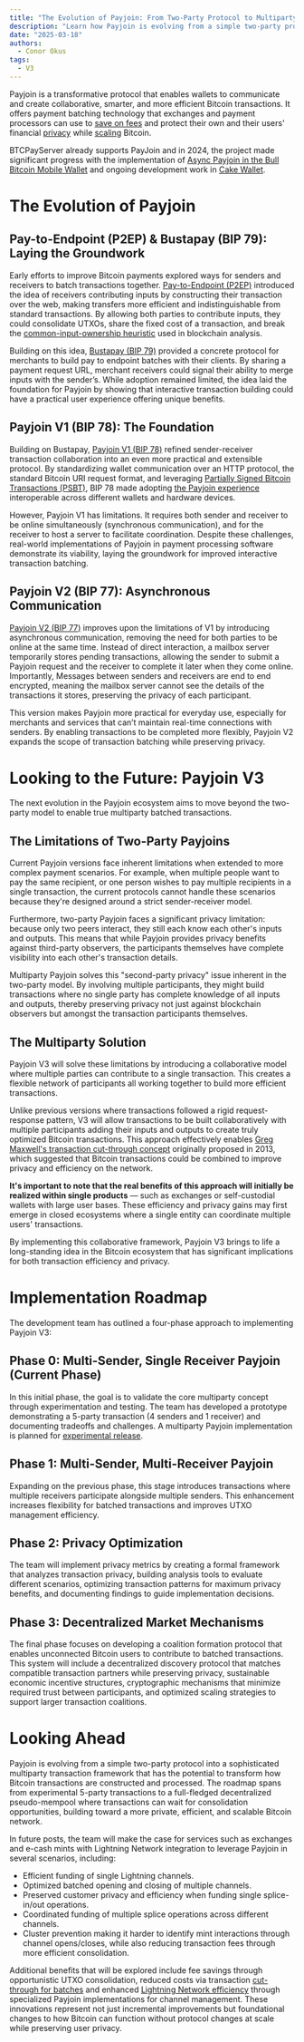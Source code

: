 ```yaml
---
title: "The Evolution of Payjoin: From Two-Party Protocol to Multiparty Framework"
description: "Learn how Payjoin is evolving from a simple two-party protocol into a sophisticated multiparty transaction batching framework"
date: "2025-03-18"
authors:
  - Conor Okus
tags:
  - V3
---
```


Payjoin is a transformative protocol that enables wallets to communicate and create collaborative, smarter, and more efficient Bitcoin transactions. It offers payment batching technology that exchanges and payment processors can use to [save on fees](https://payjoin.org/docs/how-payjoin-saves) and protect their own and their users' financial [privacy](https://payjoin.org/docs/why-payjoin/privacy) while [scaling](https://payjoin.org/docs/why-payjoin/scaling) Bitcoin.

BTCPayServer already supports PayJoin and in 2024, the project made significant progress with the implementation of [Async Payjoin in the Bull Bitcoin Mobile Wallet](https://www.bullbitcoin.com/blog/bull-bitcoin-wallet-payjoin) and ongoing development work in [Cake Wallet](https://github.com/cake-tech/cake_wallet/pull/1889).

# The Evolution of Payjoin

## Pay-to-Endpoint (P2EP) & Bustapay (BIP 79): Laying the Groundwork

Early efforts to improve Bitcoin payments explored ways for senders and receivers to batch transactions together. [Pay-to-Endpoint (P2EP)](https://blog.blockstream.com/en-improving-privacy-using-pay-to-endpoint/) introduced the idea of receivers contributing inputs by constructing their transaction over the web, making transfers more efficient and indistinguishable from standard transactions. By allowing both parties to contribute inputs, they could consolidate UTXOs, share the fixed cost of a transaction, and break the [common-input-ownership heuristic](https://en.bitcoin.it/wiki/Common-input-ownership_heuristic) used in blockchain analysis.

Building on this idea, [Bustapay (BIP 79)](https://github.com/bitcoin/bips/blob/master/bip-0079.mediawiki) provided a concrete protocol for merchants to build pay to endpoint batches with their clients. By sharing a payment request URL, merchant receivers could signal their ability to merge inputs with the sender’s. While adoption remained limited, the idea laid the foundation for Payjoin by showing that interactive transaction building could have a practical user experience offering unique benefits.

## Payjoin V1 (BIP 78): The Foundation

Building on Bustapay, [Payjoin V1 (BIP 78)](https://payjoin.org/docs/how-it-works/payjoin-v1-bip-78) refined sender-receiver transaction collaboration into an even more practical and extensible protocol. By standardizing wallet communication over an HTTP protocol, the standard Bitcoin URI request format, and leveraging [Partially Signed Bitcoin Transactions (PSBT)]((https://en.bitcoin.it/wiki/BIP_0174)), BIP 78 made adopting [the Payjoin experience](https://bitcoin.design/guide/case-studies/payjoin/) interoperable across different wallets and hardware devices.

However, Payjoin V1 has limitations. It requires both sender and receiver to be online simultaneously (synchronous communication), and for the receiver to host a server to facilitate coordination. Despite these challenges, real-world implementations of Payjoin in payment processing software demonstrate its viability, laying the groundwork for improved interactive transaction batching.

## Payjoin V2 (BIP 77): Asynchronous Communication

[Payjoin V2 (BIP 77)](https://payjoin.org/docs/how-it-works/payjoin-v2-bip-77) improves upon the limitations of V1 by introducing asynchronous communication, removing the need for both parties to be online at the same time. Instead of direct interaction, a mailbox server temporarily stores pending transactions, allowing the sender to submit a Payjoin request and the receiver to complete it later when they come online. Importantly, Messages between senders and receivers are end to end encrypted, meaning the mailbox server cannot see the details of the transactions it stores, preserving the privacy of each participant.

This version makes Payjoin more practical for everyday use, especially for merchants and services that can’t maintain real-time connections with senders. By enabling transactions to be completed more flexibly, Payjoin V2 expands the scope of transaction batching while preserving privacy.

# Looking to the Future: Payjoin V3

The next evolution in the Payjoin ecosystem aims to move beyond the two-party model to enable true multiparty batched transactions.

## The Limitations of Two-Party Payjoins

Current Payjoin versions face inherent limitations when extended to more complex payment scenarios. For example, when multiple people want to pay the same recipient, or one person wishes to pay multiple recipients in a single transaction, the current protocols cannot handle these scenarios because they're designed around a strict sender-receiver model.

Furthermore, two-party Payjoin faces a significant privacy limitation: because only two peers interact, they still each know each other's inputs and outputs. This means that while Payjoin provides privacy benefits against third-party observers, the participants themselves have complete visibility into each other's transaction details.

Multiparty Payjoin solves this "second-party privacy" issue inherent in the two-party model. By involving multiple participants, they might build transactions where no single party has complete knowledge of all inputs and outputs, thereby preserving privacy not just against blockchain observers but amongst the transaction participants themselves.

## The Multiparty Solution

Payjoin V3 will solve these limitations by introducing a collaborative model where multiple parties can contribute to a single transaction. This creates a flexible network of participants all working together to build more efficient transactions.

Unlike previous versions where transactions followed a rigid request-response pattern, V3 will allow transactions to be built collaboratively with multiple participants adding their inputs and outputs to create truly optimized Bitcoin transactions. This approach effectively enables [Greg Maxwell's transaction cut-through concept](https://bitcointalk.org/index.php?topic=281848.0) originally proposed in 2013, which suggested that Bitcoin transactions could be combined to improve privacy and efficiency on the network.

**It's important to note that the real benefits of this approach will initially be realized within single products** — such as exchanges or self-custodial wallets with large user bases. These efficiency and privacy gains may first emerge in closed ecosystems where a single entity can coordinate multiple users' transactions.

By implementing this collaborative framework, Payjoin V3 brings to life a long-standing idea in the Bitcoin ecosystem that has significant implications for both transaction efficiency and privacy.

# Implementation Roadmap

The development team has outlined a four-phase approach to implementing Payjoin V3:

## Phase 0: Multi-Sender, Single Receiver Payjoin (Current Phase)

In this initial phase, the goal is to validate the core multiparty concept through experimentation and testing. The team has developed a prototype demonstrating a 5-party transaction (4 senders and 1 receiver) and documenting tradeoffs and challenges. A multiparty Payjoin implementation is planned for [experimental release](https://github.com/payjoin/rust-payjoin/pull/434).

## Phase 1: Multi-Sender, Multi-Receiver Payjoin

Expanding on the previous phase, this stage introduces transactions where multiple receivers participate alongside multiple senders. This enhancement increases flexibility for batched transactions and improves UTXO management efficiency.

## Phase 2: Privacy Optimization

The team will implement privacy metrics by creating a formal framework that analyzes transaction privacy, building analysis tools to evaluate different scenarios, optimizing transaction patterns for maximum privacy benefits, and documenting findings to guide implementation decisions.

## Phase 3: Decentralized Market Mechanisms

The final phase focuses on developing a coalition formation protocol that enables unconnected Bitcoin users to contribute to batched transactions. This system will include a decentralized discovery protocol that matches compatible transaction partners while preserving privacy, sustainable economic incentive structures, cryptographic mechanisms that minimize required trust between participants, and optimized scaling strategies to support larger transaction coalitions.

# Looking Ahead

Payjoin is evolving from a simple two-party protocol into a sophisticated multiparty transaction framework that has the potential to transform how Bitcoin transactions are constructed and processed. The roadmap spans from experimental 5-party transactions to a full-fledged decentralized pseudo-mempool where transactions can wait for consolidation opportunities, building toward a more private, efficient, and scalable Bitcoin network.

In future posts, the team will make the case for services such as exchanges and e-cash mints with Lightning Network integration to leverage Payjoin in several scenarios, including:

- Efficient funding of single Lightning channels.
- Optimized batched opening and closing of multiple channels.
- Preserved customer privacy and efficiency when funding single splice-in/out operations.
- Coordinated funding of multiple splice operations across different channels.
- Cluster prevention making it harder to identify mint interactions through channel opens/closes, while also reducing transaction fees through more efficient consolidation.

Additional benefits that will be explored include fee savings through opportunistic UTXO consolidation, reduced costs via transaction [cut-through for batches](https://payjoin.org/docs/how-payjoin-saves#payjoin-payment-batching) and enhanced [Lightning Network efficiency](https://payjoin.org/docs/why-payjoin/lightning) through specialized Payjoin implementations for channel management. These innovations represent not just incremental improvements but foundational changes to how Bitcoin can function without protocol changes at scale while preserving user privacy.
